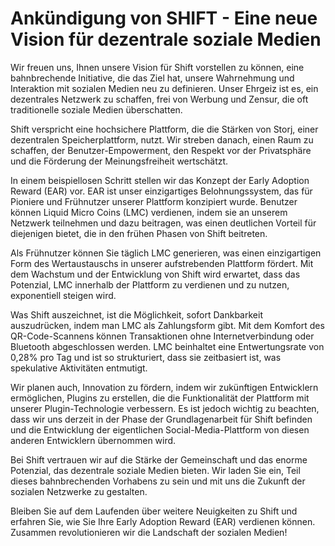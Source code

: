 # Ankündigung von SHIFT - Eine neue Vision für dezentrale soziale Medien

Wir freuen uns, Ihnen unsere Vision für Shift vorstellen zu können, eine bahnbrechende Initiative, die das Ziel hat, unsere Wahrnehmung und Interaktion mit sozialen Medien neu zu definieren. Unser Ehrgeiz ist es, ein dezentrales Netzwerk zu schaffen, frei von Werbung und Zensur, die oft traditionelle soziale Medien überschatten.

Shift verspricht eine hochsichere Plattform, die die Stärken von Storj, einer dezentralen Speicherplattform, nutzt. Wir streben danach, einen Raum zu schaffen, der Benutzer-Empowerment, den Respekt vor der Privatsphäre und die Förderung der Meinungsfreiheit wertschätzt.

In einem beispiellosen Schritt stellen wir das Konzept der Early Adoption Reward (EAR) vor. EAR ist unser einzigartiges Belohnungssystem, das für Pioniere und Frühnutzer unserer Plattform konzipiert wurde. Benutzer können Liquid Micro Coins (LMC) verdienen, indem sie an unserem Netzwerk teilnehmen und dazu beitragen, was einen deutlichen Vorteil für diejenigen bietet, die in den frühen Phasen von Shift beitreten.

Als Frühnutzer können Sie täglich LMC generieren, was einen einzigartigen Form des Wertaustauschs in unserer aufstrebenden Plattform fördert. Mit dem Wachstum und der Entwicklung von Shift wird erwartet, dass das Potenzial, LMC innerhalb der Plattform zu verdienen und zu nutzen, exponentiell steigen wird.

Was Shift auszeichnet, ist die Möglichkeit, sofort Dankbarkeit auszudrücken, indem man LMC als Zahlungsform gibt. Mit dem Komfort des QR-Code-Scannens können Transaktionen ohne Internetverbindung oder Bluetooth abgeschlossen werden. LMC beinhaltet eine Entwertungsrate von 0,28% pro Tag und ist so strukturiert, dass sie zeitbasiert ist, was spekulative Aktivitäten entmutigt.

Wir planen auch, Innovation zu fördern, indem wir zukünftigen Entwicklern ermöglichen, Plugins zu erstellen, die die Funktionalität der Plattform mit unserer Plugin-Technologie verbessern. Es ist jedoch wichtig zu beachten, dass wir uns derzeit in der Phase der Grundlagenarbeit für Shift befinden und die Entwicklung der eigentlichen Social-Media-Plattform von diesen anderen Entwicklern übernommen wird.

Bei Shift vertrauen wir auf die Stärke der Gemeinschaft und das enorme Potenzial, das dezentrale soziale Medien bieten. Wir laden Sie ein, Teil dieses bahnbrechenden Vorhabens zu sein und mit uns die Zukunft der sozialen Netzwerke zu gestalten.

Bleiben Sie auf dem Laufenden über weitere Neuigkeiten zu Shift und erfahren Sie, wie Sie Ihre Early Adoption Reward (EAR) verdienen können. Zusammen revolutionieren wir die Landschaft der sozialen Medien!
